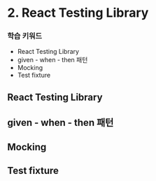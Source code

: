 # 2. React Testing Library

### 학습 키워드

* React Testing Library
* given - when - then 패턴
* Mocking
* Test fixture



## React Testing Library

## given - when - then 패턴

## Mocking

## Test fixture
